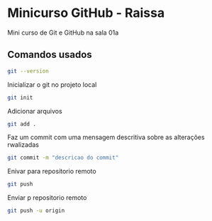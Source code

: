 # Minicurso GitHub - Raissa
Mini curso de Git  e GitHub na sala 01a

## Comandos usados

```bash
git --version
```

Inicializar o git no projeto local
```bash
git init
```

Adicionar arquivos
```bash
git add .
```
Faz um commit com uma mensagem descritiva sobre as alterações rwalizadas
```bash
git commit -m "descricao do commit"
```

Enivar para repositorio remoto
```bash
git push
```

Enviar p repositorio remoto
```bash
git push -u origin 
```